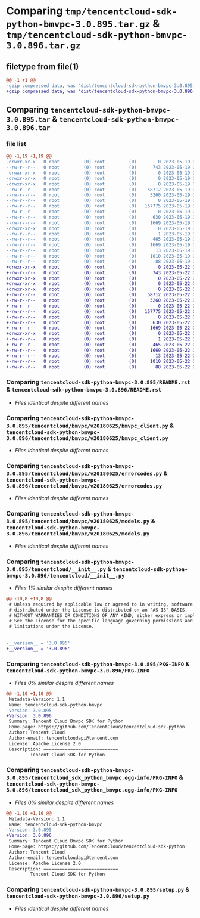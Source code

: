 # Comparing `tmp/tencentcloud-sdk-python-bmvpc-3.0.895.tar.gz` & `tmp/tencentcloud-sdk-python-bmvpc-3.0.896.tar.gz`

## filetype from file(1)

```diff
@@ -1 +1 @@
-gzip compressed data, was "dist/tencentcloud-sdk-python-bmvpc-3.0.895.tar", last modified: Fri May 19 02:43:37 2023, max compression
+gzip compressed data, was "dist/tencentcloud-sdk-python-bmvpc-3.0.896.tar", last modified: Mon May 22 00:15:54 2023, max compression
```

## Comparing `tencentcloud-sdk-python-bmvpc-3.0.895.tar` & `tencentcloud-sdk-python-bmvpc-3.0.896.tar`

### file list

```diff
@@ -1,19 +1,19 @@
-drwxr-xr-x   0 root         (0) root         (0)        0 2023-05-19 02:43:37.000000 tencentcloud-sdk-python-bmvpc-3.0.895/
--rw-r--r--   0 root         (0) root         (0)      743 2023-05-19 02:43:37.000000 tencentcloud-sdk-python-bmvpc-3.0.895/README.rst
-drwxr-xr-x   0 root         (0) root         (0)        0 2023-05-19 02:43:37.000000 tencentcloud-sdk-python-bmvpc-3.0.895/tencentcloud/
-drwxr-xr-x   0 root         (0) root         (0)        0 2023-05-19 02:43:37.000000 tencentcloud-sdk-python-bmvpc-3.0.895/tencentcloud/bmvpc/
-drwxr-xr-x   0 root         (0) root         (0)        0 2023-05-19 02:43:37.000000 tencentcloud-sdk-python-bmvpc-3.0.895/tencentcloud/bmvpc/v20180625/
--rw-r--r--   0 root         (0) root         (0)    58712 2023-05-19 02:43:37.000000 tencentcloud-sdk-python-bmvpc-3.0.895/tencentcloud/bmvpc/v20180625/bmvpc_client.py
--rw-r--r--   0 root         (0) root         (0)     3260 2023-05-19 02:43:37.000000 tencentcloud-sdk-python-bmvpc-3.0.895/tencentcloud/bmvpc/v20180625/errorcodes.py
--rw-r--r--   0 root         (0) root         (0)        0 2023-05-19 02:43:37.000000 tencentcloud-sdk-python-bmvpc-3.0.895/tencentcloud/bmvpc/v20180625/__init__.py
--rw-r--r--   0 root         (0) root         (0)   157775 2023-05-19 02:43:37.000000 tencentcloud-sdk-python-bmvpc-3.0.895/tencentcloud/bmvpc/v20180625/models.py
--rw-r--r--   0 root         (0) root         (0)        0 2023-05-19 02:43:37.000000 tencentcloud-sdk-python-bmvpc-3.0.895/tencentcloud/bmvpc/__init__.py
--rw-r--r--   0 root         (0) root         (0)      630 2023-05-19 02:43:37.000000 tencentcloud-sdk-python-bmvpc-3.0.895/tencentcloud/__init__.py
--rw-r--r--   0 root         (0) root         (0)     1669 2023-05-19 02:43:37.000000 tencentcloud-sdk-python-bmvpc-3.0.895/PKG-INFO
-drwxr-xr-x   0 root         (0) root         (0)        0 2023-05-19 02:43:37.000000 tencentcloud-sdk-python-bmvpc-3.0.895/tencentcloud_sdk_python_bmvpc.egg-info/
--rw-r--r--   0 root         (0) root         (0)        1 2023-05-19 02:43:37.000000 tencentcloud-sdk-python-bmvpc-3.0.895/tencentcloud_sdk_python_bmvpc.egg-info/dependency_links.txt
--rw-r--r--   0 root         (0) root         (0)      465 2023-05-19 02:43:37.000000 tencentcloud-sdk-python-bmvpc-3.0.895/tencentcloud_sdk_python_bmvpc.egg-info/SOURCES.txt
--rw-r--r--   0 root         (0) root         (0)     1669 2023-05-19 02:43:37.000000 tencentcloud-sdk-python-bmvpc-3.0.895/tencentcloud_sdk_python_bmvpc.egg-info/PKG-INFO
--rw-r--r--   0 root         (0) root         (0)       13 2023-05-19 02:43:37.000000 tencentcloud-sdk-python-bmvpc-3.0.895/tencentcloud_sdk_python_bmvpc.egg-info/top_level.txt
--rw-r--r--   0 root         (0) root         (0)     1010 2023-05-19 02:43:37.000000 tencentcloud-sdk-python-bmvpc-3.0.895/setup.py
--rw-r--r--   0 root         (0) root         (0)       88 2023-05-19 02:43:37.000000 tencentcloud-sdk-python-bmvpc-3.0.895/setup.cfg
+drwxr-xr-x   0 root         (0) root         (0)        0 2023-05-22 00:15:54.000000 tencentcloud-sdk-python-bmvpc-3.0.896/
+-rw-r--r--   0 root         (0) root         (0)      743 2023-05-22 00:15:54.000000 tencentcloud-sdk-python-bmvpc-3.0.896/README.rst
+drwxr-xr-x   0 root         (0) root         (0)        0 2023-05-22 00:15:54.000000 tencentcloud-sdk-python-bmvpc-3.0.896/tencentcloud/
+drwxr-xr-x   0 root         (0) root         (0)        0 2023-05-22 00:15:54.000000 tencentcloud-sdk-python-bmvpc-3.0.896/tencentcloud/bmvpc/
+drwxr-xr-x   0 root         (0) root         (0)        0 2023-05-22 00:15:54.000000 tencentcloud-sdk-python-bmvpc-3.0.896/tencentcloud/bmvpc/v20180625/
+-rw-r--r--   0 root         (0) root         (0)    58712 2023-05-22 00:15:54.000000 tencentcloud-sdk-python-bmvpc-3.0.896/tencentcloud/bmvpc/v20180625/bmvpc_client.py
+-rw-r--r--   0 root         (0) root         (0)     3260 2023-05-22 00:15:54.000000 tencentcloud-sdk-python-bmvpc-3.0.896/tencentcloud/bmvpc/v20180625/errorcodes.py
+-rw-r--r--   0 root         (0) root         (0)        0 2023-05-22 00:15:54.000000 tencentcloud-sdk-python-bmvpc-3.0.896/tencentcloud/bmvpc/v20180625/__init__.py
+-rw-r--r--   0 root         (0) root         (0)   157775 2023-05-22 00:15:54.000000 tencentcloud-sdk-python-bmvpc-3.0.896/tencentcloud/bmvpc/v20180625/models.py
+-rw-r--r--   0 root         (0) root         (0)        0 2023-05-22 00:15:54.000000 tencentcloud-sdk-python-bmvpc-3.0.896/tencentcloud/bmvpc/__init__.py
+-rw-r--r--   0 root         (0) root         (0)      630 2023-05-22 00:15:54.000000 tencentcloud-sdk-python-bmvpc-3.0.896/tencentcloud/__init__.py
+-rw-r--r--   0 root         (0) root         (0)     1669 2023-05-22 00:15:54.000000 tencentcloud-sdk-python-bmvpc-3.0.896/PKG-INFO
+drwxr-xr-x   0 root         (0) root         (0)        0 2023-05-22 00:15:54.000000 tencentcloud-sdk-python-bmvpc-3.0.896/tencentcloud_sdk_python_bmvpc.egg-info/
+-rw-r--r--   0 root         (0) root         (0)        1 2023-05-22 00:15:54.000000 tencentcloud-sdk-python-bmvpc-3.0.896/tencentcloud_sdk_python_bmvpc.egg-info/dependency_links.txt
+-rw-r--r--   0 root         (0) root         (0)      465 2023-05-22 00:15:54.000000 tencentcloud-sdk-python-bmvpc-3.0.896/tencentcloud_sdk_python_bmvpc.egg-info/SOURCES.txt
+-rw-r--r--   0 root         (0) root         (0)     1669 2023-05-22 00:15:54.000000 tencentcloud-sdk-python-bmvpc-3.0.896/tencentcloud_sdk_python_bmvpc.egg-info/PKG-INFO
+-rw-r--r--   0 root         (0) root         (0)       13 2023-05-22 00:15:54.000000 tencentcloud-sdk-python-bmvpc-3.0.896/tencentcloud_sdk_python_bmvpc.egg-info/top_level.txt
+-rw-r--r--   0 root         (0) root         (0)     1010 2023-05-22 00:15:54.000000 tencentcloud-sdk-python-bmvpc-3.0.896/setup.py
+-rw-r--r--   0 root         (0) root         (0)       88 2023-05-22 00:15:54.000000 tencentcloud-sdk-python-bmvpc-3.0.896/setup.cfg
```

### Comparing `tencentcloud-sdk-python-bmvpc-3.0.895/README.rst` & `tencentcloud-sdk-python-bmvpc-3.0.896/README.rst`

 * *Files identical despite different names*

### Comparing `tencentcloud-sdk-python-bmvpc-3.0.895/tencentcloud/bmvpc/v20180625/bmvpc_client.py` & `tencentcloud-sdk-python-bmvpc-3.0.896/tencentcloud/bmvpc/v20180625/bmvpc_client.py`

 * *Files identical despite different names*

### Comparing `tencentcloud-sdk-python-bmvpc-3.0.895/tencentcloud/bmvpc/v20180625/errorcodes.py` & `tencentcloud-sdk-python-bmvpc-3.0.896/tencentcloud/bmvpc/v20180625/errorcodes.py`

 * *Files identical despite different names*

### Comparing `tencentcloud-sdk-python-bmvpc-3.0.895/tencentcloud/bmvpc/v20180625/models.py` & `tencentcloud-sdk-python-bmvpc-3.0.896/tencentcloud/bmvpc/v20180625/models.py`

 * *Files identical despite different names*

### Comparing `tencentcloud-sdk-python-bmvpc-3.0.895/tencentcloud/__init__.py` & `tencentcloud-sdk-python-bmvpc-3.0.896/tencentcloud/__init__.py`

 * *Files 1% similar despite different names*

```diff
@@ -10,8 +10,8 @@
 # Unless required by applicable law or agreed to in writing, software
 # distributed under the License is distributed on an "AS IS" BASIS,
 # WITHOUT WARRANTIES OR CONDITIONS OF ANY KIND, either express or implied.
 # See the License for the specific language governing permissions and
 # limitations under the License.
 
 
-__version__ = '3.0.895'
+__version__ = '3.0.896'
```

### Comparing `tencentcloud-sdk-python-bmvpc-3.0.895/PKG-INFO` & `tencentcloud-sdk-python-bmvpc-3.0.896/PKG-INFO`

 * *Files 0% similar despite different names*

```diff
@@ -1,10 +1,10 @@
 Metadata-Version: 1.1
 Name: tencentcloud-sdk-python-bmvpc
-Version: 3.0.895
+Version: 3.0.896
 Summary: Tencent Cloud Bmvpc SDK for Python
 Home-page: https://github.com/TencentCloud/tencentcloud-sdk-python
 Author: Tencent Cloud
 Author-email: tencentcloudapi@tencent.com
 License: Apache License 2.0
 Description: ============================
         Tencent Cloud SDK for Python
```

### Comparing `tencentcloud-sdk-python-bmvpc-3.0.895/tencentcloud_sdk_python_bmvpc.egg-info/PKG-INFO` & `tencentcloud-sdk-python-bmvpc-3.0.896/tencentcloud_sdk_python_bmvpc.egg-info/PKG-INFO`

 * *Files 0% similar despite different names*

```diff
@@ -1,10 +1,10 @@
 Metadata-Version: 1.1
 Name: tencentcloud-sdk-python-bmvpc
-Version: 3.0.895
+Version: 3.0.896
 Summary: Tencent Cloud Bmvpc SDK for Python
 Home-page: https://github.com/TencentCloud/tencentcloud-sdk-python
 Author: Tencent Cloud
 Author-email: tencentcloudapi@tencent.com
 License: Apache License 2.0
 Description: ============================
         Tencent Cloud SDK for Python
```

### Comparing `tencentcloud-sdk-python-bmvpc-3.0.895/setup.py` & `tencentcloud-sdk-python-bmvpc-3.0.896/setup.py`

 * *Files identical despite different names*

